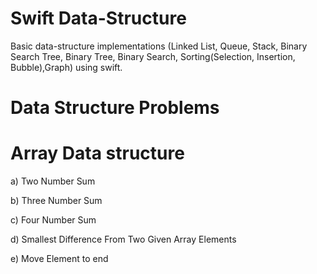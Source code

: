 # Swift Data-Structure
Basic data-structure implementations (Linked List, Queue, Stack, Binary Search Tree,  Binary Tree, Binary Search, Sorting(Selection, Insertion, Bubble),Graph) using swift.


# Data Structure Problems 

# Array Data structure

a) Two Number Sum

b) Three Number Sum

c) Four Number Sum

d) Smallest Difference From Two Given Array Elements

e) Move Element to end 


